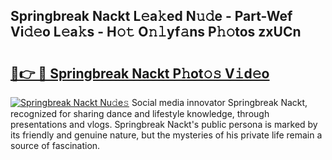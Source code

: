 ## Springbreak Nackt L𝚎a𝚔ed N𝚞𝚍e - Part-Wef Vi𝚍𝚎o L𝚎a𝚔s - H𝚘𝚝 O𝚗𝚕yf𝚊ns P𝚑𝚘tos zxUCn

# <h2><a href="http://kf8ade.oniu.top/?m=Springbreak+Nackt">🔗👉 🔴 Springbreak Nackt P𝚑ot𝚘𝚜 V𝚒d𝚎o</a></h2>

[![Springbreak Nackt Nu𝚍e𝚜](https://i.imgur.com/0qMVB7G.gif)](http://kf8ade.oniu.top/?m=Springbreak+Nackt)
Social media innovator Springbreak Nackt, recognized for sharing dance and lifestyle knowledge, through presentations and vlogs. Springbreak Nackt's public persona is marked by its friendly and genuine nature, but the mysteries of his private life remain a source of fascination.  
